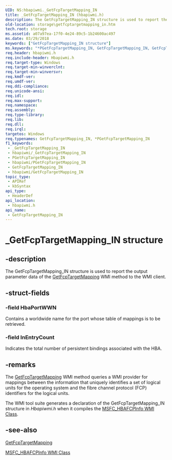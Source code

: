 ```yaml
---
UID: NS:hbapiwmi._GetFcpTargetMapping_IN
title: _GetFcpTargetMapping_IN (hbapiwmi.h)
description: The GetFcpTargetMapping_IN structure is used to report the output parameter data of the GetFcpTargetMapping WMI method to the WMI client.
old-location: storage\getfcptargetmapping_in.htm
tech.root: storage
ms.assetid: a07a97ea-17f0-4e24-89c5-1b24600ac497
ms.date: 03/29/2018
keywords: ["GetFcpTargetMapping_IN structure"]
ms.keywords: "*PGetFcpTargetMapping_IN, GetFcpTargetMapping_IN, GetFcpTargetMapping_IN structure [Storage Devices], PGetFcpTargetMapping_IN, PGetFcpTargetMapping_IN structure pointer [Storage Devices], _GetFcpTargetMapping_IN, hbapiwmi/GetFcpTargetMapping_IN, hbapiwmi/PGetFcpTargetMapping_IN, storage.getfcptargetmapping_in, structs-Fibre_1c84c265-fc0a-4d56-bdb9-7a10ef80b707.xml"
req.header: hbapiwmi.h
req.include-header: Hbapiwmi.h
req.target-type: Windows
req.target-min-winverclnt: 
req.target-min-winversvr: 
req.kmdf-ver: 
req.umdf-ver: 
req.ddi-compliance: 
req.unicode-ansi: 
req.idl: 
req.max-support: 
req.namespace: 
req.assembly: 
req.type-library: 
req.lib: 
req.dll: 
req.irql: 
targetos: Windows
req.typenames: GetFcpTargetMapping_IN, *PGetFcpTargetMapping_IN
f1_keywords:
 - _GetFcpTargetMapping_IN
 - hbapiwmi/_GetFcpTargetMapping_IN
 - PGetFcpTargetMapping_IN
 - hbapiwmi/PGetFcpTargetMapping_IN
 - GetFcpTargetMapping_IN
 - hbapiwmi/GetFcpTargetMapping_IN
topic_type:
 - APIRef
 - kbSyntax
api_type:
 - HeaderDef
api_location:
 - hbapiwmi.h
api_name:
 - GetFcpTargetMapping_IN
---
```


# _GetFcpTargetMapping_IN structure


## -description

The GetFcpTargetMapping_IN structure is used to report the output parameter data of the <a href="/windows-hardware/drivers/storage/getfcptargetmapping">GetFcpTargetMapping</a> WMI method to the WMI client.

## -struct-fields

### -field HbaPortWWN

Contains a worldwide name for the port whose table of mappings is to be retrieved.

### -field InEntryCount

Indicates the total number of persistent bindings associated with the HBA.

## -remarks

The <a href="/windows-hardware/drivers/storage/getfcptargetmapping">GetFcpTargetMapping</a> WMI method queries a WMI provider for mappings between the information that uniquely identifies a set of logical units for the operating system and the fibre channel protocol (FCP) identifiers for the logical units.

The WMI tool suite generates a declaration of the GetFcpTargetMapping_IN structure in <i>Hbapiwmi.h </i>when it compiles the <a href="/windows-hardware/drivers/storage/msfc-hbafcpinfo-wmi-class">MSFC_HBAFCPInfo WMI Class</a>.

## -see-also

<a href="/windows-hardware/drivers/storage/getfcptargetmapping">GetFcpTargetMapping</a>



<a href="/windows-hardware/drivers/storage/msfc-hbafcpinfo-wmi-class">MSFC_HBAFCPInfo WMI Class</a>